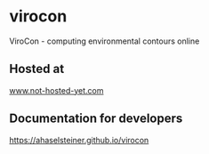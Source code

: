 # virocon
ViroCon -  computing environmental contours online

## Hosted at
www.not-hosted-yet.com

## Documentation for developers
https://ahaselsteiner.github.io/virocon